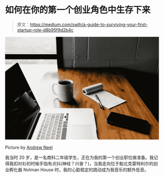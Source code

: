 # 如何在你的第一个创业角色中生存下来

> 原文：<https://medium.com/swlh/a-guide-to-surviving-your-first-startup-role-d8b95f9d2b4c>

![](img/ff2de26dafbcb5be73ac1228e6fbe417.png)

Picture by [Andrew Neel](https://unsplash.com/photos/cckf4TsHAuw)

我当时 20 岁，是一名商科二年级学生，正在为我的第一个创业职位做准备。我记得我扣衬衫的时候手指有点抖(神经？兴奋？)，当我走向位于魁北克蒙特利尔的创业孵化器 Notman House 时，我的心脏稳定的跳动成为我音乐的额外低音。